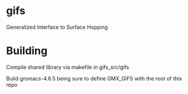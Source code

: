 # gifs
Generalized Interface to Surface Hopping

# Building
Compile shared library via makefile in gifs_src/gifs

Build gromacs-4.6.5 being sure to define GMX_GIFS with the root of this repo